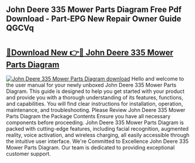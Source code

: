 ## John Deere 335 Mower Parts Diagram Free Pdf Download - Part-EPG New Repair Owner Guide QGCVq

# <h2><a href="http://dfpp7x5.blite.top/?on=John+Deere+335+Mower+Parts+Diagram">🔗Download New 👉🔴 John Deere 335 Mower Parts Diagram</a></h2>

[![John Deere 335 Mower Parts Diagram download](https://i.imgur.com/lujVjoI.png)](http://dfpp7x5.blite.top/?on=John+Deere+335+Mower+Parts+Diagram)
Hello and welcome to the user manual for your newly unboxed John Deere 335 Mower Parts Diagram. This guide is designed to help you get started with your product and provide you with a thorough understanding of its features, functions, and capabilities. You will find clear instructions for installation, operation, maintenance, and troubleshooting. Please Review John Deere 335 Mower Parts Diagram the Package Contents Ensure you have all necessary components before proceeding. John Deere 335 Mower Parts Diagram is packed with cutting-edge features, including facial recognition, augmented reality, voice activation, and wireless charging, all easily accessible through the intuitive user interface. We're Committed to Excellence John Deere 335 Mower Parts Diagram. Our team is dedicated to providing exceptional customer support.

